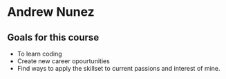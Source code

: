 <!-- Heading -->
# Andrew Nunez
## Goals for this course

<!-- UL -->
* To learn coding
* Create new career opourtunities
* Find ways to apply the skillset to current passions and interest of mine.

